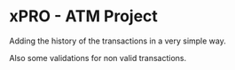# xPRO - ATM Project

Adding the history of the transactions in a very simple way.

Also some validations for non valid transactions.
